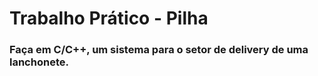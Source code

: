 # Trabalho Prático - Pilha

<h3>
Faça em C/C++, um sistema para o setor de delivery de uma lanchonete.
</h3>
